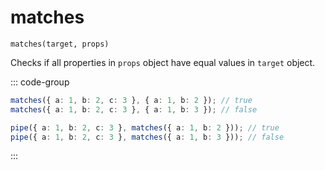 # matches

`matches(target, props)`

Checks if all properties in `props` object have equal values in `target` object.

::: code-group

```ts [data-first]
matches({ a: 1, b: 2, c: 3 }, { a: 1, b: 2 }); // true
matches({ a: 1, b: 2, c: 3 }, { a: 1, b: 3 }); // false
```

```ts [data-last]
pipe({ a: 1, b: 2, c: 3 }, matches({ a: 1, b: 2 })); // true
pipe({ a: 1, b: 2, c: 3 }, matches({ a: 1, b: 3 })); // false
```

:::
